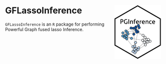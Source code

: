# GFLassoInference  <img src="./PGInference_sticker.png" align="right" width="150px"/>

`GFLassoInference` is an `R` package for performing Powerful Graph fused lasso Inference.
